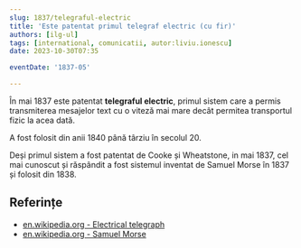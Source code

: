 ```yaml
---
slug: 1837/telegraful-electric
title: 'Este patentat primul telegraf electric (cu fir)'
authors: [ilg-ul]
tags: [international, comunicatii, autor:liviu.ionescu]
date: 2023-10-30T07:35

eventDate: '1837-05'

---
```


În mai 1837 este patentat **telegraful electric**, primul sistem
care a permis transmiterea
mesajelor text cu o viteză mai mare decât permitea transportul fizic
la acea dată.

<!-- truncate -->

A fost folosit din anii 1840 până târziu în secolul 20.

Deși primul sistem a fost patentat de Cooke și Wheatstone, in mai 1837,
cel mai cunoscut și răspândit a fost sistemul
inventat de Samuel Morse în 1837 și folosit din 1838.

## Referințe

- [en.wikipedia.org - Electrical telegraph](https://en.wikipedia.org/wiki/Electrical_telegraph)
- [en.wikipedia.org - Samuel Morse](https://en.wikipedia.org/wiki/Samuel_Morse)
